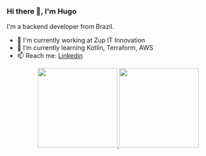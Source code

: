 ### Hi there 👋, I'm Hugo

I'm a backend developer from Brazil.

- 🏢 I'm currently working at Zup IT Innovation
- 🌱 I’m currently learning Kotlin, Terraform, AWS
- 📫 Reach me: [Linkedin](https://www.linkedin.com/in/hugo-vallada/)

<div align = "center">
<a href="https://github.com/hugovallada">
<img height="180rem" src="https://github-readme-stats.vercel.app/api?username=hugovallada&show_icons=true&theme=shades-of-purple&include_all_commits=true&count_private=true&rank_icon=github"/>
<img height="180rem" src="https://github-readme-stats.vercel.app/api/top-langs/?username=hugovallada&layout=compact&langs_count=10&theme=shades-of-purple"/>
</div>

<!--
**hugovallada/hugovallada** is a ✨ _special_ ✨ repository because its `README.md` (this file) appears on your GitHub profile.

Here are some ideas to get you started:

- 🔭 I’m currently working on ...
- 🌱 I’m currently learning ...
- 👯 I’m looking to collaborate on ...
- 🤔 I’m looking for help with ...
- 💬 Ask me about ...
- 📫 How to reach me: ...
- 😄 Pronouns: ...
- ⚡ Fun fact: ...
-->
